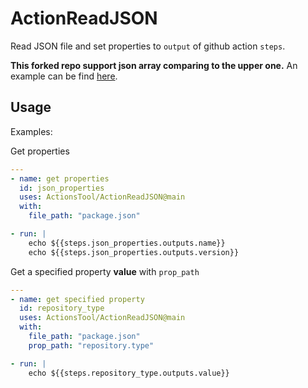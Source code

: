 # ActionReadJSON

Read JSON file and set properties to `output` of github action `steps`.

**This forked repo support json array comparing to the upper one.** An example can be find [here](https://github.com/ActionsTool/DockerImageBuilder/blob/main/.github/workflows/sharelatex.yml).

## Usage

Examples:

Get properties

```yaml
---
- name: get properties
  id: json_properties
  uses: ActionsTool/ActionReadJSON@main
  with:
    file_path: "package.json"

- run: |
    echo ${{steps.json_properties.outputs.name}}
    echo ${{steps.json_properties.outputs.version}}
```

Get a specified property **value** with `prop_path`

```yaml
---
- name: get specified property
  id: repository_type
  uses: ActionsTool/ActionReadJSON@main
  with:
    file_path: "package.json"
    prop_path: "repository.type"

- run: |
    echo ${{steps.repository_type.outputs.value}}
```
